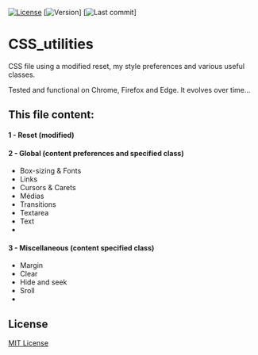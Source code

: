 [![License](https://img.shields.io/badge/License-MIT-blueviolet.svg&style=flat)](https://github.com/StephaneJDeschamps/CSS_utilities/blob/master/LICENSE.txt)
[![Version](https://img.shields.io/badge/Version-v2.1.0-9cf.svg?logo=CSS3&logoColor=9cf&style=flat)]
[![Last commit](https://img.shields.io/github/last-commit/StephaneJDeschamps/CSS_utilities.svg&style=flat)]

# CSS_utilities
CSS file using a modified reset, my style preferences and various useful classes.

Tested and functional on Chrome, Firefox and Edge. It evolves over time...

## This file content:

#### 1 - Reset (modified)

#### 2 - Global (content preferences and specified class)
 - Box-sizing & Fonts
 - Links
 - Cursors & Carets
 - Médias
 - Transitions
 - Textarea
 - Text
 - 
#### 3 - Miscellaneous (content specified class)
 - Margin
 - Clear
 - Hide and seek
 - Sroll
 - 

## License

[MIT License](https://github.com/StephaneJDeschamps/CSS_utilities/blob/master/LICENSE.txt)


